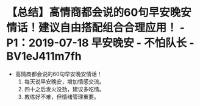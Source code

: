 # 【总结】高情商都会说的60句早安晚安情话！建议自由搭配组合合理应用！ - P1：2019-07-18 早安晚安 - 不怕队长 - BV1eJ411m7fh

-   高情商都会说的60句早安晚安情话！
    1.  每天说早安晚安，增加情感交流。
    2.  四十之后发火没劲，建议多吃情。
    3.  教练好不难，但情绪管理重要。
